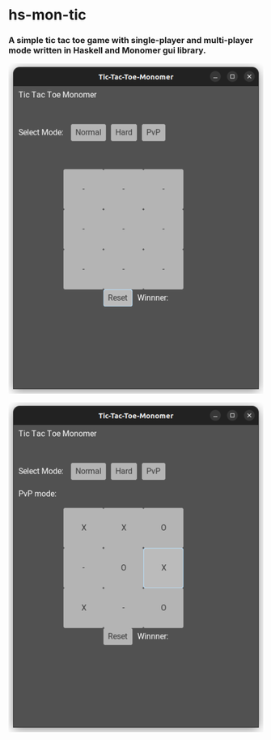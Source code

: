 # hs-mon-tic
### A simple tic tac toe game with single-player and multi-player mode written in Haskell and Monomer gui library.
![Alt text](resource/demo1.png?raw=true "main-page")

![Alt text](resource/demo2.png?raw=true "in-game")
